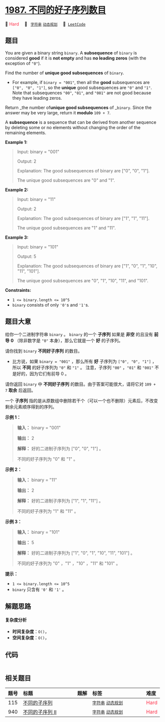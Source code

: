 # [1987. 不同的好子序列数目](https://leetcode.com/problems/number-of-unique-good-subsequences)

🔴 <font color=#ff334b>Hard</font>&emsp; 🔖&ensp; [`字符串`](/leetcode/outline/tag/string.md) [`动态规划`](/leetcode/outline/tag/dynamic-programming.md)&emsp; 🔗&ensp;[`LeetCode`](https://leetcode.com/problems/number-of-unique-good-subsequences)


## 题目

You are given a binary string `binary`. A **subsequence** of `binary` is
considered **good** if it is **not empty** and has **no leading zeros** (with
the exception of `"0"`).

Find the number of **unique good subsequences** of `binary`.

  * For example, if `binary = "001"`, then all the **good** subsequences are `["0", "0", "1"]`, so the **unique** good subsequences are `"0"` and `"1"`. Note that subsequences `"00"`, `"01"`, and `"001"` are not good because they have leading zeros.

Return _the number of**unique good subsequences** of _`binary`. Since the
answer may be very large, return it **modulo** `109 + 7`.

A **subsequence** is a sequence that can be derived from another sequence by
deleting some or no elements without changing the order of the remaining
elements.



**Example 1:**

> Input: binary = "001"
> 
> Output: 2
> 
> Explanation: The good subsequences of binary are ["0", "0", "1"].
> 
> The unique good subsequences are "0" and "1".

**Example 2:**

> Input: binary = "11"
> 
> Output: 2
> 
> Explanation: The good subsequences of binary are ["1", "1", "11"].
> 
> The unique good subsequences are "1" and "11".

**Example 3:**

> Input: binary = "101"
> 
> Output: 5
> 
> Explanation: The good subsequences of binary are ["1", "0", "1", "10", "11", "101"]. 
> 
> The unique good subsequences are "0", "1", "10", "11", and "101".

**Constraints:**

  * `1 <= binary.length <= 10^5`
  * `binary` consists of only `'0'`s and `'1'`s.


## 题目大意

给你一个二进制字符串 `binary` 。 `binary` 的一个 **子序列**  如果是 **非空**  的且没有 **前导**  **0**
（除非数字是 `"0"` 本身），那么它就是一个 **好**  的子序列。

请你找到 `binary` **不同好子序列**  的数目。

  * 比方说，如果 `binary = "001"` ，那么所有 **好**  子序列为 `["0", "0", "1"]` ，所以 **不同**  的好子序列为 `"0"` 和 `"1"` 。 注意，子序列 `"00"` ，`"01"` 和 `"001"` 不是好的，因为它们有前导 0 。

请你返回 `binary` 中 **不同好子序列**  的数目。由于答案可能很大，请将它对 `109 + 7` **取余** 后返回。

一个 **子序列**  指的是从原数组中删除若干个（可以一个也不删除）元素后，不改变剩余元素顺序得到的序列。



**示例 1：**

> 
> 
> 
> 
> 
> **输入：** binary = "001"
> 
> **输出：** 2
> 
> **解释：** 好的二进制子序列为 ["0", "0", "1"] 。
> 
> 不同的好子序列为 "0" 和 "1" 。
> 
> 

**示例 2：**

> 
> 
> 
> 
> 
> **输入：** binary = "11"
> 
> **输出：** 2
> 
> **解释：** 好的二进制子序列为 ["1", "1", "11"] 。
> 
> 不同的好子序列为 "1" 和 "11" 。

**示例 3：**

> 
> 
> 
> 
> 
> **输入：** binary = "101"
> 
> **输出：** 5
> 
> **解释：** 好的二进制子序列为 ["1", "0", "1", "10", "11", "101"] 。
> 
> 不同的好子序列为 "0" ，"1" ，"10" ，"11" 和 "101" 。
> 
> 



**提示：**

  * `1 <= binary.length <= 10^5`
  * `binary` 只含有 `'0'` 和 `'1'` 。


## 解题思路

#### 复杂度分析

- **时间复杂度**：`O()`，
- **空间复杂度**：`O()`，

## 代码

```javascript

```

## 相关题目

| 题号 | 标题 | 题解 | 标签 | 难度 |
| :------: | :------ | :------: | :------ | :------ |
| 115 | [不同的子序列](https://leetcode.com/problems/distinct-subsequences) |  |  [`字符串`](/leetcode/outline/tag/string.md) [`动态规划`](/leetcode/outline/tag/dynamic-programming.md) | <font color=#ff334b>Hard</font> |
| 940 | [不同的子序列 II](https://leetcode.com/problems/distinct-subsequences-ii) |  |  [`字符串`](/leetcode/outline/tag/string.md) [`动态规划`](/leetcode/outline/tag/dynamic-programming.md) | <font color=#ff334b>Hard</font> |

<style>
.blue {
    background-color: #096dd9;
    padding: 0.25rem 0.5rem;
    margin: 0;
    font-size: 0.85em;
    border-radius: 3px;
    color: white;
    font-weight: 500;
}
table th:first-of-type { width: 10%; }
table th:nth-of-type(2) { width: 35%; }
table th:nth-of-type(3) { width: 10%; }
table th:nth-of-type(4) { width: 35%; }
table th:nth-of-type(5) { width: 10%; }
</style>
